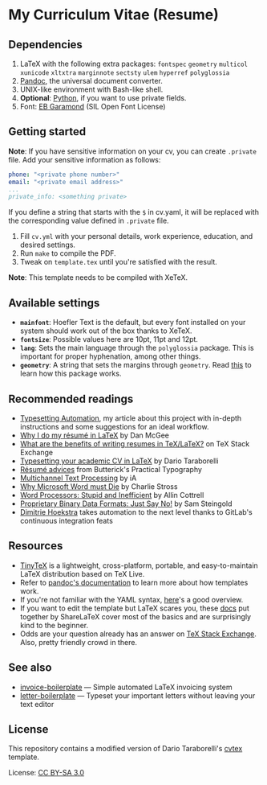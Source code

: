 # My Curriculum Vitae (Resume)

## Dependencies

1. LaTeX with the following extra packages: `fontspec` `geometry` `multicol` `xunicode` `xltxtra` `marginnote` `sectsty` `ulem` `hyperref` `polyglossia`
2. [Pandoc](http://pandoc.org/), the universal document converter.
3. UNIX-like environment with Bash-like shell.
4. **Optional**: [Python](https://www.python.org/), if you want to use private fields.
5. Font: [EB Garamond](http://www.georgduffner.at/ebgaramond/index.html) (SIL Open Font License)

## Getting started

**Note**: If you have sensitive information on your cv, you can create `.private` file. Add your sensitive information as follows:

```yaml
phone: "<private phone number>"
email: "<private email address>"
...
private_info: <something private>
```

If you define a string that starts with the `$` in cv.yaml, it will be replaced with the corresponding value defined in `.private` file.

1. Fill `cv.yml` with your personal details, work experience, education, and desired settings.
2. Run `make` to compile the PDF.
3. Tweak on `template.tex` until you're satisfied with the result.

**Note**: This template needs to be compiled with XeTeX.

## Available settings

- **`mainfont`**: Hoefler Text is the default, but every font installed on your system should work out of the box thanks to XeTeX.
- **`fontsize`**: Possible values here are 10pt, 11pt and 12pt.
- **`lang`**: Sets the main language through the `polyglossia` package. This is important for proper hyphenation, among other things.
- **`geometry`**: A string that sets the margins through `geometry`. Read [this](https://www.sharelatex.com/learn/Page_size_and_margins) to learn how this package works.

## Recommended readings

- [Typesetting Automation](http://mrzool.cc/writing/typesetting-automation/), my article about this project with in-depth instructions and some suggestions for an ideal workflow.
- [Why I do my résumé in LaTeX](http://www.toofishes.net/blog/why-i-do-my-resume-latex/) by Dan McGee
- [What are the benefits of writing resumes in TeX/LaTeX?](http://tex.stackexchange.com/questions/11955/what-are-the-benefits-of-writing-resumes-in-tex-latex) on TeX Stack Exchange
- [Typesetting your academic CV in LaTeX](http://nitens.org/taraborelli/cvtex) by Dario Taraborelli
- [Résumé advices](http://practicaltypography.com/resumes.html) from Butterick's Practical Typography
- [Multichannel Text Processing](https://ia.net/topics/multichannel-text-processing/) by iA
- [Why Microsoft Word must Die](http://www.antipope.org/charlie/blog-static/2013/10/why-microsoft-word-must-die.html) by Charlie Stross
- [Word Processors: Stupid and Inefficient](http://ricardo.ecn.wfu.edu/~cottrell/wp.html) by Allin Cottrell
- [Proprietary Binary Data Formats: Just Say No!](https://web.archive.org/web/20170730105025/http://www.podval.org/~sds/data.html) by Sam Steingold
- [Dimitrie Hoekstra](https://medium.com/@dimitrieh/a-curriculum-vitae-latex-typesetting-automation-adventure-with-gitlab-6ac233c0b66b#.v66feylcu) takes automation to the next level thanks to GitLab's continuous integration feats

## Resources

- [TinyTeX](https://yihui.org/tinytex/) is a lightweight, cross-platform, portable, and easy-to-maintain LaTeX distribution based on TeX Live.
- Refer to [pandoc's documentation](http://pandoc.org/MANUAL.html#templates) to learn more about how templates work.
- If you're not familiar with the YAML syntax, [here](http://learnxinyminutes.com/docs/yaml/)'s a good overview.
- If you want to edit the template but LaTeX scares you, these [docs](https://www.sharelatex.com/learn/Main_Page) put together by ShareLaTeX cover most of the basics and are surprisingly kind to the beginner.
- Odds are your question already has an answer on [TeX Stack Exchange](https://www.sharelatex.com/learn/Main_Page). Also, pretty friendly crowd in there.

## See also

- [invoice-boilerplate](https://github.com/mrzool/invoice-boilerplate) — Simple automated LaTeX invoicing system
- [letter-boilerplate](https://github.com/mrzool/letter-boilerplate) — Typeset your important letters without leaving your text editor

## License

This repository contains a modified version of Dario Taraborelli's [cvtex](https://github.com/dartar/cvtex) template.

License: [CC BY-SA 3.0](http://creativecommons.org/licenses/by-sa/3.0/)
